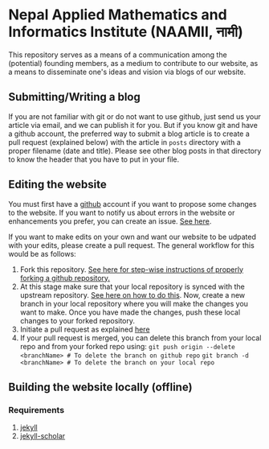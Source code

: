 # Nepal Applied Mathematics and Informatics Institute (NAAMII, नामी)
This repository serves as a means of a communication among the (potential) founding members, as a medium to contribute to our website, as a means to disseminate one's ideas and vision via blogs of our website.

## Submitting/Writing a blog
If you are not familiar with git or do not want to use github, just send us your article via email, and we can publish it for you.
But if you know git and have a github account, the preferred way to submit a blog article is to create a pull request (explained below) with the article in `posts` directory with a proper filename (date and title).
Please see other blog posts in that directory to know the header that you have to put in your file.


## Editing the website
You must first have a [github](https://github.com/) account if you want to propose some changes to the website.
If you want to notify us about errors in the website or enhancements you prefer, you can create an issue. [See here](https://help.github.com/articles/creating-an-issue/).

If you want to make edits on your own and want our website to be udpated with your edits, please create a pull request.
The general workflow for this would be as follows:

1. Fork this repository. [See here for step-wise instructions of properly forking a github repository.](https://help.github.com/articles/fork-a-repo/)
2. At this stage make sure that your local repository is synced with the upstream repository. [See here on how to do this](https://help.github.com/articles/syncing-a-fork/).
Now, create a new branch in your local repository where you will make the changes you want to make.
Once you have made the changes, push these local changes to your forked repository.
3. Initiate a pull request as explained [here](https://help.github.com/articles/using-pull-requests/)
4. If your pull request is merged, you can delete this branch from your local repo and from your forked repo using:
`git push origin --delete <branchName> # To delete the branch on github repo`
`git branch -d <branchName> # To delete the branch on your local repo`

## Building the website locally (offline)
### Requirements
1. [jekyll](https://jekyllrb.com/)
2. [jekyll-scholar](https://github.com/inukshuk/jekyll-scholar)

